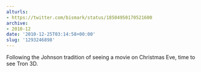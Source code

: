 ```yaml
---
alturls:
- https://twitter.com/bismark/status/18504950170521600
archive:
- 2010-12
date: '2010-12-25T03:14:58+00:00'
slug: '1293246898'
---
```


Following the Johnson tradition of seeing a movie on Christmas Eve, time to see Tron 3D.

